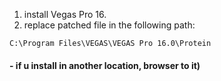 1. install Vegas Pro 16.
2. replace patched file in the following path:
```
C:\Program Files\VEGAS\VEGAS Pro 16.0\Protein
```

#### - if u install in another location, browser to it)
